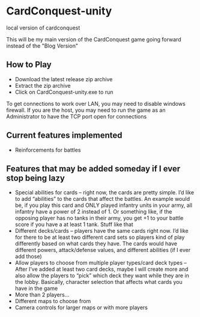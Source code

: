 # CardConquest-unity
local version of cardconquest

This will be my main version of the CardConquest game going forward instead of the "Blog Version"

## How to Play
* Download the latest release zip archive
* Extract the zip archive
* Click on CardConquest-unity.exe to run

To get connections to work over LAN, you may need to disable windows firewall. If you are the host, you may need to run the game as an Administrator to have the TCP port open for connections

## Current features implemented
* Reinforcements for battles

## Features that may be added someday if I ever stop being lazy
* Special abilities for cards – right now, the cards are pretty simple. I’d like to add “abilities” to the cards that affect the battles. An example would be, if you play this card and ONLY played infantry units in your army, all infantry have a power of 2 instead of 1. Or something like, if the opposing player has no tanks in their army, you get +1 to your battle score if you have a at least 1 tank. Stuff like that
* Different decks/cards – players have the same cards right now. I’d like for there to be at least two different card sets so players kind of play differently based on what cards they have. The cards would have different powers, attack/defense values, and different abilities (if I ever add those)
* Allow players to choose from multiple player types/card deck types – After I’ve added at least two card decks, maybe I will create more and also allow the players to “pick” which deck they want while they are in the lobby. Basically, character selection that affects what cards you have in the game
* More than 2 players…
* Different maps to choose from
* Camera controls for larger maps or with more players
